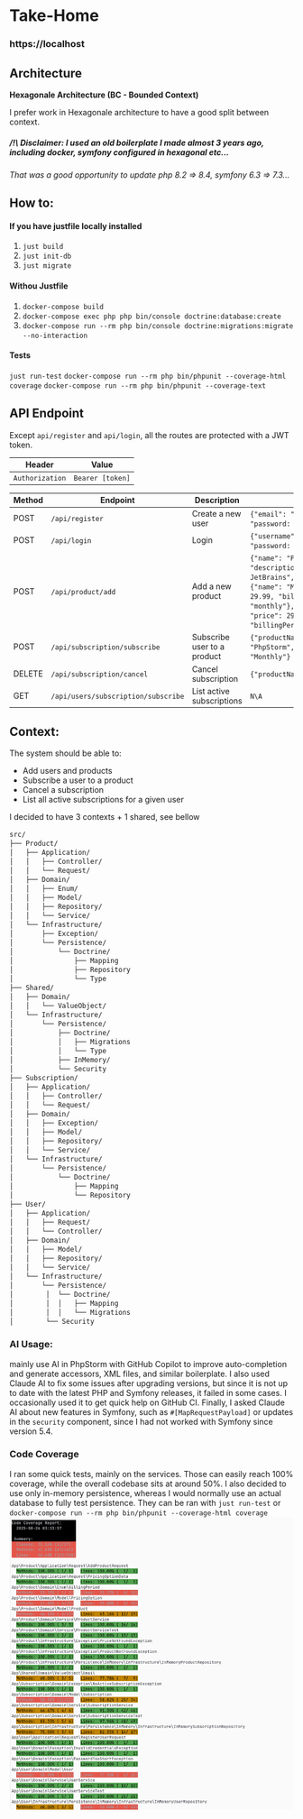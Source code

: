 # Take-Home

### https://localhost

## Architecture

**Hexagonale Architecture (BC - Bounded Context)**

I prefer work in Hexagonale architecture to have a good split between context.

##### /!\ Disclaimer: I used an old boilerplate I made almost 3 years ago, including docker, symfony configured in hexagonal etc...

_That was a good opportunity to update php 8.2 => 8.4, symfony 6.3 => 7.3..._

## How to:

#### If you have justfile locally installed

1. `just build`
2. `just init-db`
3. `just migrate`

#### Withou Justfile

1. `docker-compose build`
2. `docker-compose exec php php bin/console doctrine:database:create`
3. `docker-compose run --rm php bin/console doctrine:migrations:migrate --no-interaction`

#### Tests
`just run-test`
`docker-compose run --rm php bin/phpunit --coverage-html coverage`
`docker-compose run --rm php bin/phpunit --coverage-text`

## API Endpoint

Except `api/register` and `api/login`, all the routes are protected with a JWT token.

| Header          | Value            |
|-----------------|------------------|
| `Authorization` | `Bearer [token]` |

| Method | Endpoint                            | Description                 | Payload                                                                                                                                                                                                                 |
|--------|-------------------------------------|-----------------------------|-------------------------------------------------------------------------------------------------------------------------------------------------------------------------------------------------------------------------|
| POST   | `/api/register`                     | Create a new user           | `{"email": "doe@gmail.com,  "password: "PwdSuperSecure"}`                                                                                                                                                               |
| POST   | `/api/login`                        | Login                       | `{"username": "doe@gmail.com,  "password: "PwdSuperSecure"}`                                                                                                                                                            |
| POST   | `/api/product/add`                  | Add a new product           | `{"name": "PhpStorm", "description": "IDE for PHP by JetBrains", "pricingOption": [ {"name": "Monthly", "price": 29.99, "billingPeriod": "monthly"},  {"name": "Yearly", "price": 299.99, "billingPeriod": "yearly"}]}` |
| POST   | `/api/subscription/subscribe`       | Subscribe user to a product | `{"productName": "PhpStorm","pricingOptionName": "Monthly"} `                                                                                                                                                           |
| DELETE | `/api/subscription/cancel`          | Cancel subscription         | `{"productName": "PhpStorm"}`                                                                                                                                                                                           |
| GET    | `/api/users/subscription/subscribe` | List active subscriptions   | `N\A`                                                                                                                                                                                                                   |

## Context:

The system should be able to:

- Add users and products
- Subscribe a user to a product
- Cancel a subscription
- List all active subscriptions for a given user

I decided to have 3 contexts + 1 shared, see bellow

```
src/
├── Product/
│   ├── Application/
│   │   ├── Controller/
│   │   └── Request/
│   ├── Domain/
│   │   ├── Enum/
│   │   ├── Model/
│   │   ├── Repository/
│   │   └── Service/
│   └── Infrastructure/
│       ├── Exception/
│       └── Persistence/
│           └── Doctrine/
│               ├── Mapping
│               ├── Repository
│               └── Type
├── Shared/
│   ├── Domain/
│   │   └── ValueObject/
│   └── Infrastructure/
│       └── Persistence/
│           ├── Doctrine/
│           │   ├── Migrations
│           │   └── Type
│           ├── InMemory/
│           └── Security
├── Subscription/
│   ├── Application/
│   │   ├── Controller/
│   │   └── Request/
│   ├── Domain/
│   │   ├── Exception/
│   │   ├── Model/
│   │   ├── Repository/
│   │   └── Service/
│   └── Infrastructure/
│       └── Persistence/
│           └── Doctrine/
│               ├── Mapping
│               └── Repository
├── User/
│   ├── Application/
│   │   ├── Request/
│   │   └── Controller/
│   ├── Domain/
│   │   ├── Model/
│   │   ├── Repository/
│   │   └── Service/
│   └── Infrastructure/
│       └── Persistence/
│        │  └── Doctrine/
│        │  │   ├── Mapping
│        │  │   └── Migrations
│        └── Security
```

### AI Usage:

mainly use AI in PhpStorm with GitHub Copilot to improve auto-completion and generate accessors, XML files, and similar boilerplate.
I also used Claude AI to fix some issues after upgrading versions, but since it is not up to date with the latest PHP and Symfony releases, it failed in some cases.
I occasionally used it to get quick help on GitHub CI.
Finally, I asked Claude AI about new features in Symfony, such as `#[MapRequestPayload]` or updates in the `security` component, since I had not worked with Symfony since version 5.4.

### Code Coverage
I ran some quick tests, mainly on the services.
Those can easily reach 100% coverage, while the overall codebase sits at around 50%.
I also decided to use only in-memory persistence, whereas I would normally use an actual database to fully test persistence.
They can be ran with
`just run-test`
or
`docker-compose run --rm php bin/phpunit --coverage-html coverage`
![img.png](img.png)